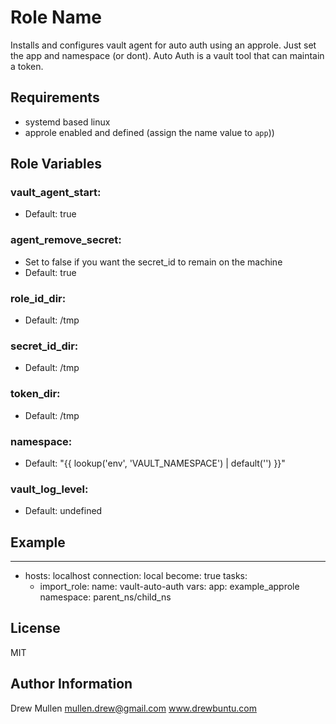 Role Name
=========

Installs and configures vault agent for auto auth using an approle. Just set the app and namespace (or dont). Auto Auth is a vault tool that can maintain a token.

Requirements
------------

- systemd based linux
- approle enabled and defined (assign the name value to `app`))

Role Variables
--------------

### vault_agent_start:

- Default: true

### agent_remove_secret:

- Set to false if you want the secret_id to remain on the machine
- Default: true

### role_id_dir:

- Default: /tmp

### secret_id_dir:

- Default: /tmp

### token_dir:

- Default: /tmp

### namespace:

- Default: "{{ lookup('env', 'VAULT_NAMESPACE') | default('') }}"

### vault_log_level:

- Default: undefined

Example
-------

---

- hosts: localhost
  connection: local
  become: true
  tasks:
    - import_role:
        name: vault-auto-auth
      vars:
        app: example_approle
        namespace: parent_ns/child_ns


License
-------

MIT

Author Information
------------------

Drew Mullen
mullen.drew@gmail.com
www.drewbuntu.com

